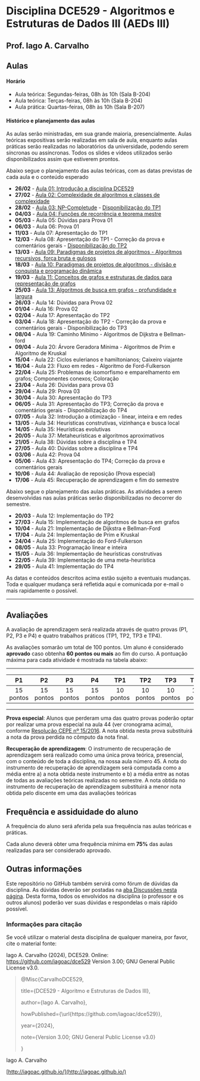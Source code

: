 # Disciplina DCE529 - Algoritmos e Estruturas de Dados III (AEDs III)

## Prof. Iago A. Carvalho

## Aulas

#### Horário

- Aula teórica: Segundas-feiras, 08h às 10h (Sala B-204)
- Aula teórica: Terças-feiras, 08h às 10h (Sala B-204)
- Aula prática: Quartas-feiras, 08h às 10h (Sala B-207)

#### Histórico e planejamento das aulas

As aulas serão ministradas, em sua grande maioria, presencialmente. Aulas teóricas expositivas serão realizadas em sala de aula, enquanto aulas práticas serão realizadas no laboratórios da universidade, podendo serem síncronas ou assíncronas. Todos os slides e vídeos utilizados serão disponibilizados assim que estiverem prontos.  

Abaixo segue o planejamento das aulas teóricas, com as datas previstas de cada aula e o conteúdo esperado

-  **26/02** - [Aula 01: Introdução a disciplina DCE529](https://github.com/iagoac/dce529/blob/main/slides/aula_01.pdf)
-  **27/02** - [Aula 02: Complexidade de algoritmos e classes de complexidade](slides/aula_02.pdf)
-  **28/02** - [Aula 03: NP-Completude](slides/aula_03.pdf) - [Disponibilização do TP1](trabalhos/tp01/descricao.pdf)
-  **04/03** - [Aula 04: Funções de recorrência e teorema mestre](slides/aula_04.pdf)
-  **05/03** - Aula 05: Dúvidas para Prova 01
-  **06/03** - Aula 06: Prova 01
-  **11/03** - Aula 07: Apresentação do TP1
-  **12/03** - Aula 08: Apresentação do TP1 - Correção da prova e comentários gerais - [Disponibilização do TP2](trabalhos/tp02/descricao.pdf)
-  **13/03** - [Aula 09: Paradigmas de projetos de algoritmos - Algoritmos recursivos, força bruta e gulosos](slides/aula_09.pdf)
-  **18/03** - [Aula 10: Paradigmas de projetos de algoritmos - divisão e conquista e programação dinâmica](slides/aula_10.pdf)
-  **19/03** - [Aula 11: Conceitos de grafos e estruturas de dados para representação de grafos](slides/aula_11.pdf)
-  **25/03** - [Aula 13: Algoritmos de busca em grafos - profundidade e largura](slides/aula13.pdf)
-  **26/03** - Aula 14: Dúvidas para Prova 02
-  **01/04** - Aula 16: Prova 02
-  **02/04** - Aula 17: Apresentação do TP2
-  **03/04** - Aula 18: Apresentação do TP2 - Correção da prova e comentários gerais - Disponibilização do TP3
-  **08/04** - Aula 19: Caminho Mínimo - Algoritmos de Dijkstra e Bellman-ford
-  **09/04** - Aula 20: Árvore Geradora Mínima - Algoritmos de Prim e Algoritmo de Kruskal
-  **15/04** - Aula 22: Ciclos eulerianos e hamiltonianos; Caixeiro viajante
-  **16/04** - Aula 23: Fluxo em redes - Algoritmo de Ford-Fulkerson
-  **22/04** - Aula 25: Problemas de isomorfismo e emparelhamento em grafos; Componentes conexos; Coloração
-  **23/04** - Aula 26: Dúvidas para prova 03
-  **29/04** - Aula 29: Prova 03
-  **30/04** - Aula 30: Apresentação do TP3
-  **06/05** - Aula 31: Apresentação do TP3; Correção da prova e comentários gerais - Disponibilização do TP4
-  **07/05** - Aula 32: Introdução a otimização - linear, inteira e em redes
-  **13/05** - Aula 34: Heurísticas construtivas, vizinhança e busca local
-  **14/05** - Aula 35: Heurísticas evolutivas
-  **20/05** - Aula 37: Metaheurísticas e algoritmos aproximativos
-  **21/05** - Aula 38: Dúvidas sobre a disciplina e TP4
-  **27/05** - Aula 40: Dúvidas sobre a disciplina e TP4
-  **03/06** - Aula 42: Prova 04
-  **05/06** - Aula 43: Apresentação do TP4; Correção da prova e comentários gerais
-  **10/06** - Aula 44: Avaliação de reposição (Prova especial)
-  **17/06** - Aula 45: Recuperação de aprendizagem e fim do semestre

Abaixo segue o planejamento das aulas práticas. As atividades a serem desenvolvidas nas aulas práticas serão disponibilizadas no decorrer do semestre.

-  **20/03** - Aula 12: Implementação do TP2
-  **27/03** - Aula 15: Implementação de algoritmos de busca em grafos
-  **10/04** - Aula 21: Implementação de Dijkstra e Bellman-Ford
-  **17/04** - Aula 24: Implementação de Prim e Kruskal
-  **24/04** - Aula 25: Implementação do Ford-Fulkerson
-  **08/05** - Aula 33: Programação linear e inteira
-  **15/05** - Aula 36: Implementação de heurísticas construtivas
-  **22/05** - Aula 39: Implementação de uma meta-heurística
-  **29/05** - Aula 41: Implementação do TP4

As datas e conteúdos descritos acima estão sujeito a eventuais mudanças. Toda e qualquer mudança será refletida aqui e comunicada por e-mail o mais rapidamente o possível.

---

## Avaliações

A avaliação de aprendizagem será realizada através de quatro provas (P1, P2, P3 e P4) e quatro trabalhos práticos (TP1, TP2, TP3 e TP4).
  
As avaliações somarão um total de 100 pontos. Um aluno é considerado **aprovado** caso obtenha **60 pontos ou mais** ao fim do curso. A pontuação máxima para cada atividade é mostrada na tabela abaixo:

---

| P1 | P2 | P3 | P4 | TP1 | TP2 | TP3 | TP4 |
| :------------: | :------------: | :------------: | :------------: | :------------: | :------------: | :------------: | :------------: |
| 15 pontos | 15 pontos | 15 pontos | 15 pontos | 10 pontos | 10 pontos | 10 pontos | 10 pontos|

---

**Prova especial**: Alunos que perderam uma das quatro provas poderão optar por realizar uma prova especial na aula 44 (ver cronograma acima), conforme [Resolução CEPE nº 15/2016](https://www.unifal-mg.edu.br/portal/wp-content/uploads/sites/52/2019/07/15-2016-aprova-Reg.-Geral-Cursos-de-gradua%C3%A7%C3%A3o-11935-8-alterada-pela-016-2019-vide-res-020-2019.pdf  "Resolução CEPE nº 15/2016"). A nota obtida nesta prova substituirá a nota da prova perdida no cômputo da nota final.

**Recuperação de aprendizagem**: O instrumento de recuperação de aprendizagem será realizado como uma única prova teórica, presencial, com o conteúdo de toda a disciplina, na nossa aula número 45. A nota do instrumento de recuperação de aprendizagem será computada como a média entre a) a nota obtida neste instrumento e b) a média entre as notas de todas as avaliações teóricas realizadas no semestre. A nota obtida no instrumento de recuperação de aprendizagem substituirá a menor nota obtida pelo discente em uma das avaliações teóricas

## Frequência e assiduidade do aluno

A frequência do aluno será aferida pela sua frequência nas aulas teóricas e práticas.

Cada aluno deverá obter uma frequência mínima em **75%** das aulas realizadas para ser considerado aprovado.



## Outras informações

Este repositório no GitHub também servirá como fórum de dúvidas da disciplina. As dúvidas deverão ser postadas na [aba Discussões nesta página](https://github.com/iagoac/dce529/discussions). Desta forma, todos os envolvidos na disciplina (o professor e os outros alunos) poderão ver suas dúvidas e respondelas o mais rápido possível.

### Informações para citação

  

Se você utilizar o material desta disciplina de qualquer maneira, por favor, cite o material fonte:

  

Iago A. Carvalho (2024), DCE529. Online: https://github.com/iagoac/dce529 Version 3.00; GNU General Public License v3.0.

  
  

> @Misc{CarvalhoDCE529,
>
> title={DCE529 - Algoritmo e Estruturas de Dados III},
>
> author={Iago A. Carvalho},
>
> howPublished={\url{https&#58;//github\.com/iagoac/dce529}},
>
> year={2024},
> 
> note={Version 3.00; GNU General Public License v3.0}
>
> }


Iago A. Carvalho

[http://iagoac.github.io/](http://iagoac.github.io/)
